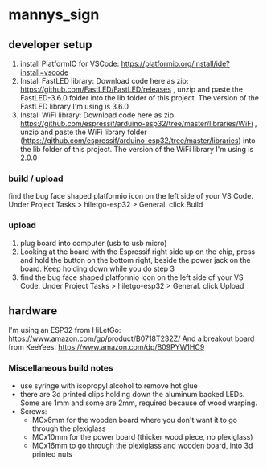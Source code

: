 # mannys_sign

## developer setup

1. install PlatformIO for VSCode: https://platformio.org/install/ide?install=vscode
2. Install FastLED library: Download code here as zip: https://github.com/FastLED/FastLED/releases , unzip and paste the FastLED-3.6.0 folder into the lib folder of this project. The version of the FastLED library I'm using is 3.6.0
3. Install WiFi library: Download code here as zip https://github.com/espressif/arduino-esp32/tree/master/libraries/WiFi , unzip and paste the WiFi library folder (https://github.com/espressif/arduino-esp32/tree/master/libraries) into the lib folder of this project. The version of the WiFi library I'm using is 2.0.0

### build / upload

find the bug face shaped platformio icon on the left side of your VS Code. Under Project Tasks > hiletgo-esp32 > General. click Build

### upload

1. plug board into computer (usb to usb micro)
2. Looking at the board with the Espressif right side up on the chip, press and hold the button on the bottom right, beside the power jack on the board. Keep holding down while you do step 3
3. find the bug face shaped platformio icon on the left side of your VS Code. Under Project Tasks > hiletgo-esp32 > General. click Upload

## hardware

I'm using an ESP32 from HiLetGo: https://www.amazon.com/gp/product/B0718T232Z/
And a breakout board from KeeYees: https://www.amazon.com/dp/B09PYW1HC9

### Miscellaneous build notes
* use syringe with isopropyl alcohol to remove hot glue
* there are 3d printed clips holding down the aluminum backed LEDs. Some are 1mm and some are 2mm, required because of wood warping.
* Screws:
  * MCx6mm for the wooden board where you don't want it to go through the plexiglass
  * MCx10mm for the power board (thicker wood piece, no plexiglass)
  * MCx16mm to go through the plexiglass and wooden board, into 3d printed nuts
